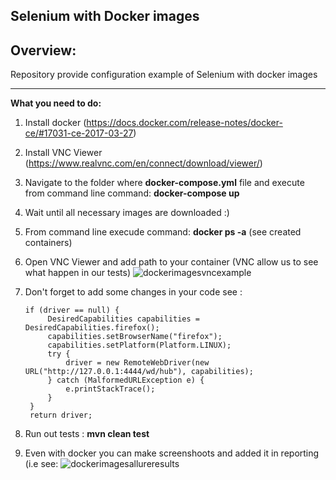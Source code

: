 Selenium with Docker images
---
Overview:
---
 
Repository provide configuration example of Selenium with docker images 

---
**What you need to do:**
1. Install docker (https://docs.docker.com/release-notes/docker-ce/#17031-ce-2017-03-27)
2. Install VNC Viewer (https://www.realvnc.com/en/connect/download/viewer/)
3. Navigate to the folder where **docker-compose.yml** file and execute from command line command: **docker-compose up**
4. Wait until all necessary images are downloaded  :)
5. From command line execude command: **docker ps -a**  (see created containers) 
6. Open VNC Viewer and add path to your container (VNC allow us to see what happen in our tests)
![dockerimagesvncexample](https://user-images.githubusercontent.com/26840848/39098960-ef1b4d70-467a-11e8-9ab9-fbd77e3eba55.jpg)
7. Don't forget to add some changes in your code see :

       if (driver == null) {
            DesiredCapabilities capabilities = DesiredCapabilities.firefox();
            capabilities.setBrowserName("firefox");
            capabilities.setPlatform(Platform.LINUX);
            try {
                driver = new RemoteWebDriver(new URL("http://127.0.0.1:4444/wd/hub"), capabilities);
            } catch (MalformedURLException e) {
                e.printStackTrace();
            }
        }
        return driver;
        
7. Run out tests : **mvn clean test**
8. Even with docker you can make screenshoots and added it in reporting (i.e see: 
![dockerimagesallureresults](https://user-images.githubusercontent.com/26840848/39099117-67de4f9e-467d-11e8-9f75-04155c2e0b58.jpg)

